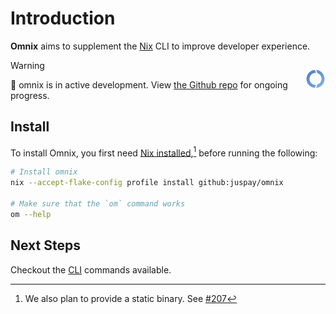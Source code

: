 # Introduction

**Omnix** aims to supplement the [Nix](https://nixos.asia/en/nix) CLI to improve developer experience.

<p style="text-align: center; float: right">
<img src="favicon.svg" alt="Omnix Logo" width="32px" />
</p>

> [!WARNING] 
> 🚧 omnix is in active development. View [the Github repo](https://github.com/juspay/omnix) for ongoing progress.


## Install

To install Omnix, you first need [Nix installed](https://nixos.asia/en/install),[^static] before running the following:

```sh
# Install omnix
nix --accept-flake-config profile install github:juspay/omnix

# Make sure that the `om` command works
om --help
```

## Next Steps

Checkout the [CLI](om/index.md) commands available.

[^static]: We also plan to provide a static binary. See [#207](https://github.com/juspay/omnix/issues/207)